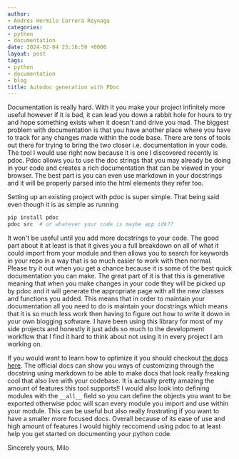 ```yaml
---
author:
- Andres Hermilo Carrera Reynaga
categories:
- python
- documentation
date: 2024-02-04 23:16:59 +0000
layout: post
tags:
- python
- documentation
- blog
title: Autodoc generation with PDoc
---
```


Documentation is really hard. With it you make your project infinitely more useful however if it is bad, it can lead you down a rabbit hole for hours to try and hope something exists when it doesn't and drive you mad. 
The biggest problem with documentation is that you have another place where you have to track for any changes made within the code base. There are tons of tools out there for trying to bring the two closer i.e. documentation in your code.
The tool I would use right now because it is one I discovered recently is pdoc. Pdoc allows you to use the doc strings that you may already be doing in your code and creates a rich documentation that can be viewed in your browser. The best part is you can even use markdown in your docstrings and it will be properly parsed into the html elements they refer too.

Setting up an existing project with pdoc is super simple. That being said even though it is as simple as running
```bash
pip install pdoc
pdoc src  # or whatever your code is maybe app idk??
```
It won't be useful until you add more docstrings to your code. The good part about it at least is that it gives you a full breakdown on all of what it could import from your module and then allows you to search for keywords in your repo in a way that is so much easier to work with then normal. Please try it out when you get a chance because it is some of the best quick documentation you can make. The great part of it is that this is generative meaning that when you make changes in your code they will be picked up by pdoc and it will generate the appropriate page with all the new classes and functions you added. This means that in order to maintain your documentation all you need to do is maintain your docstrings which means that it is so much less work then having to figure out how to write it down in your own blogging software. 
I have been using this library for most of my side projects and honestly it just adds so much to the development workflow that I find it hard to think about not using it in every project I am working on. 

If you would want to learn how to optimize it you should checkout [the docs here](https://pdoc.dev/docs/pdoc.html). The official docs can show you ways of customizing through the docstring using markdown to be able to make docs that look really freaking cool that also live with your codebase. It is actually pretty amazing the amount of features this tool supports!! I would also look into defining modules with the `__all__` field so you can define the objects you want to be exported otherwise pdoc will scan every module you import and use within your module. This can be useful but also really frustrating if you want to have a smaller more focused docs. Overall because of its ease of use and high amount of features I would highly reccomend using pdoc to at least help you get started on documenting your python code.

Sincerely yours,
    Milo